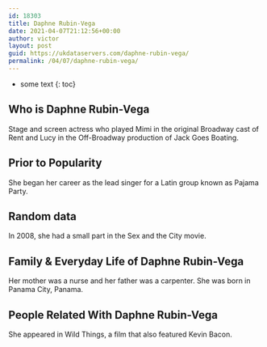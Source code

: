 ```yaml
---
id: 18303
title: Daphne Rubin-Vega
date: 2021-04-07T21:12:56+00:00
author: victor
layout: post
guid: https://ukdataservers.com/daphne-rubin-vega/
permalink: /04/07/daphne-rubin-vega/
---
```


* some text
{: toc}


## Who is Daphne Rubin-Vega



Stage and screen actress who played Mimi in the original Broadway cast of Rent and Lucy in the Off-Broadway production of Jack Goes Boating.

                
                
                
## Prior to Popularity



She began her career as the lead singer for a Latin group known as Pajama Party.

                
                
                
## Random data



In 2008, she had a small part in the Sex and the City movie.

                
                
                
## Family & Everyday Life of Daphne Rubin-Vega



Her mother was a nurse and her father was a carpenter. She was born in Panama City, Panama.

                
                
                
## People Related With Daphne Rubin-Vega



She appeared in Wild Things, a film that also featured Kevin Bacon.

                
              
            
          
          
          